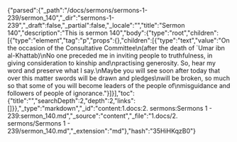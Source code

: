 {"parsed":{"_path":"/docs/sermons/sermons-1-239/sermon_140","_dir":"sermons-1-239","_draft":false,"_partial":false,"_locale":"","title":"Sermon 140","description":"This is sermon 140","body":{"type":"root","children":[{"type":"element","tag":"p","props":{},"children":[{"type":"text","value":"On the occasion of the Consultative Committee\n(after the death of `Umar ibn al-Khattab)\nNo one preceded me in inviting people to truthfulness, in giving consideration to kinship and\npractising generosity. So, hear my word and preserve what I say.\nMaybe you will see soon after today that over this matter swords will be drawn and pledges\nwill be broken, so much so that some of you will become leaders of the people of\nmisguidance and followers of people of ignorance."}]}],"toc":{"title":"","searchDepth":2,"depth":2,"links":[]}},"_type":"markdown","_id":"content:1.docs:2. sermons:Sermons 1 - 239:sermon_140.md","_source":"content","_file":"1.docs/2. sermons/Sermons 1 - 239/sermon_140.md","_extension":"md"},"hash":"35HiHKqzB0"}